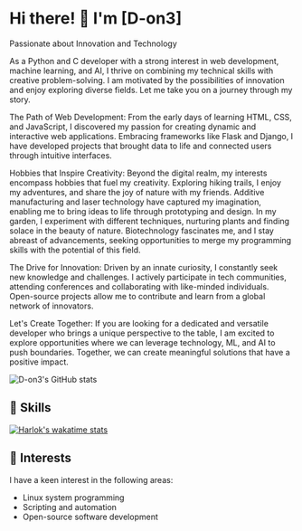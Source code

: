 # Hi there! 👋 I'm [D-on3]

Passionate about Innovation and Technology

As a Python and C developer with a strong interest in web development, machine learning, and AI, I thrive on combining my technical skills with creative problem-solving. I am motivated by the possibilities of innovation and enjoy exploring diverse fields. Let me take you on a journey through my story.

The Path of Web Development:
From the early days of learning HTML, CSS, and JavaScript, I discovered my passion for creating dynamic and interactive web applications. Embracing frameworks like Flask and Django, I have developed projects that brought data to life and connected users through intuitive interfaces.
<!-- 
Unveiling the Power of Machine Learning:
Delving into the realm of machine learning and AI, I found a world where algorithms could unravel patterns and insights from vast data. With scikit-learn, TensorFlow, and PyTorch as my tools, I have tackled challenges ranging from image recognition to predictive analytics.
-->
Hobbies that Inspire Creativity:
Beyond the digital realm, my interests encompass hobbies that fuel my creativity. Exploring hiking trails, I enjoy my adventures, and share the joy of nature with my friends. Additive manufacturing and laser technology have captured my imagination, enabling me to bring ideas to life through prototyping and design. In my garden, I experiment with different techniques, nurturing plants and finding solace in the beauty of nature. Biotechnology fascinates me, and I stay abreast of advancements, seeking opportunities to merge my programming skills with the potential of this field.

The Drive for Innovation:
Driven by an innate curiosity, I constantly seek new knowledge and challenges. I actively participate in tech communities, attending conferences and collaborating with like-minded individuals. Open-source projects allow me to contribute and learn from a global network of innovators.

Let's Create Together:
If you are looking for a dedicated and versatile developer who brings a unique perspective to the table, I am excited to explore opportunities where we can leverage technology, ML, and AI to push boundaries. Together, we can create meaningful solutions that have a positive impact.

![D-on3's GitHub stats](https://github-readme-stats.vercel.app/api?username=D-on3&show_icons=true&theme=dark)
<!--
## 💼 Experience

- [Company/Organization 1](link): Briefly describe your role, responsibilities, and notable projects you worked on.
- [Company/Organization 2](link): Briefly describe your role, responsibilities, and notable projects you worked on.
-->
## 🔧 Skills
[![Harlok's wakatime stats](https://github-readme-stats.vercel.app/api/wakatime?username=ffflabs)](https://github.com/D-on3/github-readme-stats)
## 🌱 Interests

I have a keen interest in the following areas:

- Linux system programming
- Scripting and automation
- Open-source software development
<!--
## 🚀 Projects

Here are a few projects I've worked on:

- [Project 1](link): Provide a brief overview of the project, its purpose, features, and technologies used.
- [Project 2](link): Provide a brief overview of the project, its purpose, features, and technologies used.

Feel free to explore my repositories for more projects!

## 📫 Let's Connect

- LinkedIn: [Your LinkedIn profile URL](link)
- Email: [Your email address](mailto:your@email.com)

Feel free to reach out to me if you have any questions, project ideas, or just want to connect!


[![Top Langs](https://github-readme-stats-git-masterrstaa-rickstaa.vercel.app/api/top-langs/?username=D-on3)](https://github.com/D-on3/github-readme-stats&theme=tokyonight)




-->

<!--
**D-on3/D-on3** is a ✨ _special_ ✨ repository because its `README.md` (this file) appears on your GitHub profile.

Here are some ideas to get you started:

- 🔭 I’m currently working on ...
- 🌱 I’m currently learning ...
- 👯 I’m looking to collaborate on ...
- 🤔 I’m looking for help with ...
- 💬 Ask me about ...
- 📫 How to reach me: ...
- 😄 Pronouns: ...
- ⚡ Fun fact: ...
-->

<!--START_SECTION:language_stats
![D-on3's GitHub stats](https://github-readme-stats.vercel.app/api?username=D-on3&show_icons=true&theme=tokyonight)
END_SECTION:language_stats
<a href="https://app.daily.dev/on3"><img src="https://api.daily.dev/devcards/e8044c897f04495daa82e0fea4bd976b.png?r=x3j" width="400" alt="Deyan Nedyalkov's Dev Card"/></a>-->
